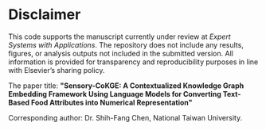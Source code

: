 # Disclaimer

This code supports the manuscript currently under review at *Expert Systems with Applications*. The repository does not include any results, figures, or analysis outputs not included in the submitted version. All information is provided for transparency and reproducibility purposes in line with Elsevier’s sharing policy.

The paper title:
**"Sensory-CoKGE: A Contextualized Knowledge Graph Embedding Framework Using Language Models for Converting Text-Based Food Attributes into Numerical Representation"**

Corresponding author: Dr. Shih-Fang Chen, National Taiwan University.

